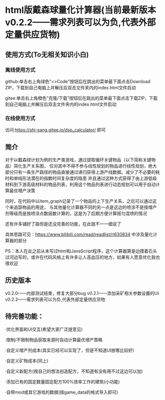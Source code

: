 # html版戴森球量化计算器(当前最新版本v0.2.2——需求列表可以为负,代表外部定量供应货物)
## 使用方式(To无相关知识小白)
### 离线使用方式
github:单击右上角绿色"<>Code"按钮后在跳出的菜单最下面点击Download ZIP，下载到自己电脑上并解压后双击文件夹内的index.html文件启动

gitee:单击右上角橙色"克隆/下载"按钮后在跳出的菜单最下面点击下载ZIP，下载到自己电脑上并解压后双击文件夹内的index.html文件启动
### 在线使用方式
访问:https://shi-sang.gitee.io/dsp_calculator/ 即可
## 简介
对于以戴森球计划为例的生产类游戏，通过提取循环关键物品（以下简称关键物品）简化生产关系图，
仅对其中不得不参与线性规划的物品进行线性规划，绝大部分只有一条生产路径的物品直接通过递归获得上游产线数据。减少了不必要的耗时和单纯形法潜在的指数时间复杂度的隐患
并且通过这种方式获得了由上游低级材料到下游高级材料的物品列表，利用这个物品列表进行动态规划可以用于自动计算最优增产决策

同时，在代码中以item_graph记录了一个物品的上下生产关系，之后可以通过这个来追踪物品的用途，
与其他量化计算器不同的另一点是这边的喷涂不是按增产剂等级而是按喷涂点数层数计算的，这是为了后期方便计算摇匀混喷的情况

还有许多铺好了路但是还没完善的功能，在此就不一一细说了

具体思路可见：https://www.bilibili.com/read/readlist/rl630834 中涉及量化计算器的部分

PS：本人在此之前从未写过html和JavaScript程序，这个计算器算是边摸着石头过河边写的，或许在代码风格上有许多让人高血压的地方，如果有人愿意优化我也很欢迎

## 历史版本
v0.2.0——内部测试结束，修复大部分bug
v0.2.1——添加采矿相关参数设置的UI
v0.2.2——需求列表可以为负,代表外部定量供应货物
## 待完善功能：
·优化界面和UI交互(希望大家广泛提意见)

·限制/不限制物品获取来源时自动计算最优增产策略

·自定义增产剂成本(其实已经可以实现了，但是不知道UI放哪比较好)

·自定义矿物成本(同上)

·自定义新配方(按自己的想法创造配方，不知道有没有用不过这边可以加)

·添加已有的固定数量固定配方100%效率工作的建筑(小功能)

·自带mod或其它游戏的数据(按game_data的格式导入即可)